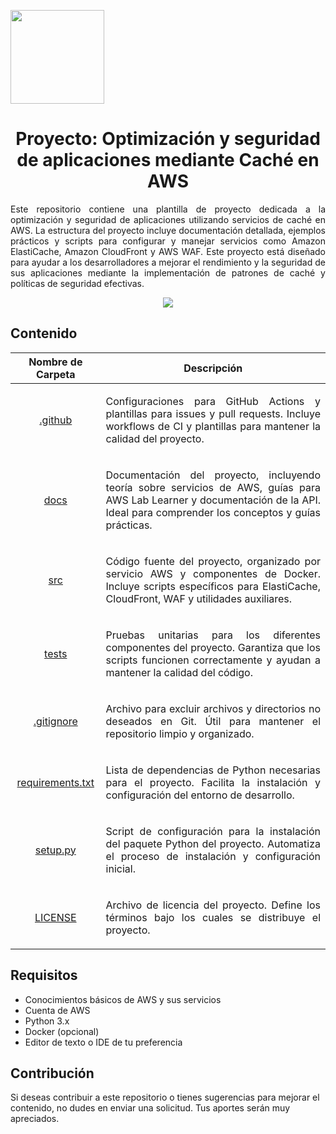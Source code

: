 <p align="left">
  <img src="https://semanadelcannabis.cayetano.edu.pe/assets/img/logo-upch.png" width="150">
  <h1 align="center">Proyecto: Optimización y seguridad de aplicaciones mediante Caché en AWS</h1>
</p>
<p align="justify">
Este repositorio contiene una plantilla de proyecto dedicada a la optimización y seguridad de aplicaciones utilizando servicios de caché en AWS. La estructura del proyecto incluye documentación detallada, ejemplos prácticos y scripts para configurar y manejar servicios como Amazon ElastiCache, Amazon CloudFront y AWS WAF. Este proyecto está diseñado para ayudar a los desarrolladores a mejorar el rendimiento y la seguridad de sus aplicaciones mediante la implementación de patrones de caché y políticas de seguridad efectivas.</p>

<p align="center">
  <img src="https://github.com/EdwinJaraOFC/AWS-Cloud-Project/assets/150296803/26763eeb-43bf-44d3-b6d7-947c035ab9b2">
</p>

## Contenido
| Nombre de Carpeta  | Descripción  |
| :------------: | :------------: |
| <a href=".github">.github</a>  | <p align="justify">Configuraciones para GitHub Actions y plantillas para issues y pull requests. Incluye workflows de CI y plantillas para mantener la calidad del proyecto.</p>  |
| <a href="docs">docs</a>  | <p align="justify">Documentación del proyecto, incluyendo teoría sobre servicios de AWS, guías para AWS Lab Learner y documentación de la API. Ideal para comprender los conceptos y guías prácticas.</p>  |
| <a href="src">src</a>  | <p align="justify">Código fuente del proyecto, organizado por servicio AWS y componentes de Docker. Incluye scripts específicos para ElastiCache, CloudFront, WAF y utilidades auxiliares.</p>  |
| <a href="tests">tests</a>  | <p align="justify">Pruebas unitarias para los diferentes componentes del proyecto. Garantiza que los scripts funcionen correctamente y ayudan a mantener la calidad del código.</p>  |
| <a href=".gitignore">.gitignore</a>  | <p align="justify">Archivo para excluir archivos y directorios no deseados en Git. Útil para mantener el repositorio limpio y organizado.</p>  |
| <a href="requirements.txt">requirements.txt</a>  | <p align="justify">Lista de dependencias de Python necesarias para el proyecto. Facilita la instalación y configuración del entorno de desarrollo.</p>  |
| <a href="setup.py">setup.py</a>  | <p align="justify">Script de configuración para la instalación del paquete Python del proyecto. Automatiza el proceso de instalación y configuración inicial.</p>  |
| <a href="LICENSE">LICENSE</a>  | <p align="justify">Archivo de licencia del proyecto. Define los términos bajo los cuales se distribuye el proyecto.</p>  |

## Requisitos
- Conocimientos básicos de AWS y sus servicios
- Cuenta de AWS
- Python 3.x
- Docker (opcional)
- Editor de texto o IDE de tu preferencia

## Contribución
Si deseas contribuir a este repositorio o tienes sugerencias para mejorar el contenido, no dudes en enviar una solicitud. Tus aportes serán muy apreciados.

